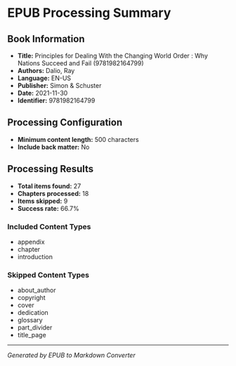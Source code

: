 # EPUB Processing Summary

## Book Information
- **Title:** Principles for Dealing With the Changing World Order : Why Nations Succeed and Fail (9781982164799)
- **Authors:** Dalio, Ray
- **Language:** EN-US
- **Publisher:** Simon & Schuster
- **Date:** 2021-11-30
- **Identifier:** 9781982164799

## Processing Configuration
- **Minimum content length:** 500 characters
- **Include back matter:** No

## Processing Results
- **Total items found:** 27
- **Chapters processed:** 18
- **Items skipped:** 9
- **Success rate:** 66.7%

### Included Content Types
- appendix
- chapter
- introduction

### Skipped Content Types
- about_author
- copyright
- cover
- dedication
- glossary
- part_divider
- title_page

---
*Generated by EPUB to Markdown Converter*